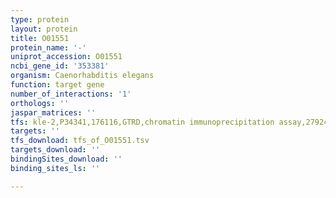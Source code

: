 ```yaml
---
type: protein
layout: protein
title: O01551
protein_name: '-'
uniprot_accession: O01551
ncbi_gene_id: '353381'
organism: Caenorhabditis elegans
function: target gene
number_of_interactions: '1'
orthologs: ''
jaspar_matrices: ''
tfs: kle-2,P34341,176116,GTRD,chromatin immunoprecipitation assay,27924024%5Buid%5D,No
targets: ''
tfs_download: tfs_of_O01551.tsv
targets_download: ''
bindingSites_download: ''
binding_sites_ls: ''

---
```

